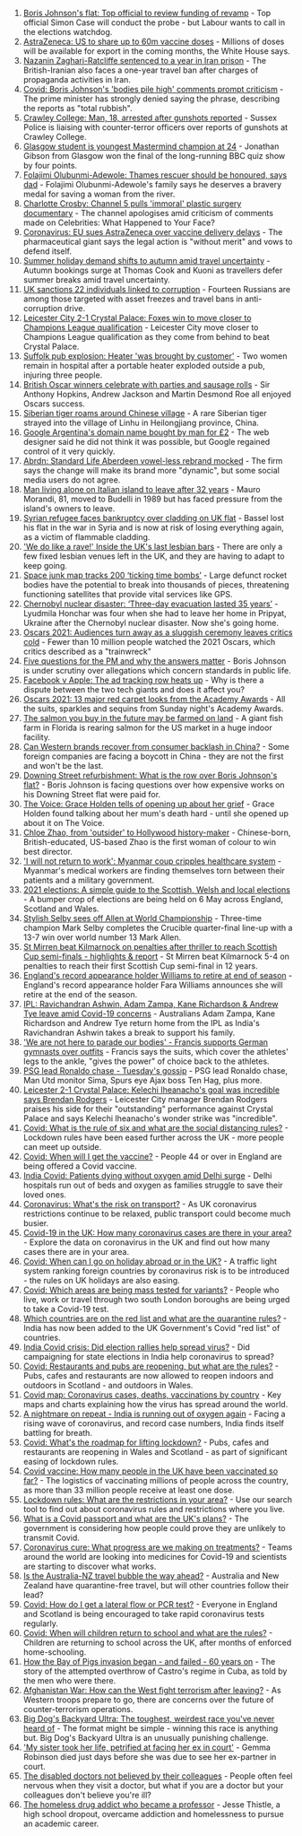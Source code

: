 1. [Boris Johnson's flat: Top official to review funding of revamp](https://www.bbc.co.uk/news/uk-politics-56883078) - Top official Simon Case will conduct the probe - but Labour wants to call in the elections watchdog.
2. [AstraZeneca: US to share up to 60m vaccine doses](https://www.bbc.co.uk/news/world-us-canada-56893701) - Millions of doses will be available for export in the coming months, the White House says.
3. [Nazanin Zaghari-Ratcliffe sentenced to a year in Iran prison](https://www.bbc.co.uk/news/uk-56888938) - The British-Iranian also faces a one-year travel ban after charges of propaganda activities in Iran.
4. [Covid: Boris Johnson's 'bodies pile high' comments prompt criticism](https://www.bbc.co.uk/news/uk-politics-56890714) - The prime minister has strongly denied saying the phrase, describing the reports as "total rubbish".
5. [Crawley College: Man, 18, arrested after gunshots reported](https://www.bbc.co.uk/news/uk-england-sussex-56892589) - Sussex Police is liaising with counter-terror officers over reports of gunshots at Crawley College.
6. [Glasgow student is youngest Mastermind champion at 24](https://www.bbc.co.uk/news/uk-scotland-glasgow-west-56891136) - Jonathan Gibson from Glasgow won the final of the long-running BBC quiz show by four points.
7. [Folajimi Olubunmi-Adewole: Thames rescuer should be honoured, says dad](https://www.bbc.co.uk/news/uk-england-london-56888962) - Folajimi Olubunmi-Adewole's family says he deserves a bravery medal for saving a woman from the river.
8. [Charlotte Crosby: Channel 5 pulls 'immoral' plastic surgery documentary](https://www.bbc.co.uk/news/entertainment-arts-56888856) - The channel apologises amid criticism of comments made on Celebrities: What Happened to Your Face?
9. [Coronavirus: EU sues AstraZeneca over vaccine delivery delays](https://www.bbc.co.uk/news/world-europe-56891326) - The pharmaceutical giant says the legal action is "without merit" and vows to defend itself.
10. [Summer holiday demand shifts to autumn amid travel uncertainty](https://www.bbc.co.uk/news/business-56893247) - Autumn bookings surge at Thomas Cook and Kuoni as travellers defer summer breaks amid travel uncertainty.
11. [UK sanctions 22 individuals linked to corruption](https://www.bbc.co.uk/news/uk-56895332) - Fourteen Russians are among those targeted with asset freezes and travel bans in anti-corruption drive.
12. [Leicester City 2-1 Crystal Palace: Foxes win to move closer to Champions League qualification](https://www.bbc.co.uk/sport/football/56796836) - Leicester City move closer to Champions League qualification as they come from behind to beat Crystal Palace.
13. [Suffolk pub explosion: Heater 'was brought by customer'](https://www.bbc.co.uk/news/uk-england-suffolk-56889557) - Two women remain in hospital after a portable heater exploded outside a pub, injuring three people.
14. [British Oscar winners celebrate with parties and sausage rolls](https://www.bbc.co.uk/news/entertainment-arts-56886227) - Sir Anthony Hopkins, Andrew Jackson and Martin Desmond Roe all enjoyed Oscars success.
15. [Siberian tiger roams around Chinese village](https://www.bbc.co.uk/news/world-asia-china-56893327) - A rare Siberian tiger strayed into the village of Linhu in Heilongjiang province, China.
16. [Google Argentina's domain name bought by man for £2](https://www.bbc.co.uk/news/technology-56870270) - The web designer said he did not think it was possible, but Google regained control of it very quickly.
17. [Abrdn: Standard Life Aberdeen vowel-less rebrand mocked](https://www.bbc.co.uk/news/business-56888611) - The firm says the change will make its brand more "dynamic", but some social media users do not agree.
18. [Man living alone on Italian island to leave after 32 years](https://www.bbc.co.uk/news/world-europe-56885716) - Mauro Morandi, 81, moved to Budelli in 1989 but has faced pressure from the island's owners to leave.
19. [Syrian refugee faces bankruptcy over cladding on UK flat](https://www.bbc.co.uk/news/business-56778869) - Bassel lost his flat in the war in Syria and is now at risk of losing everything again, as a victim of flammable cladding.
20. ['We do like a rave!' Inside the UK's last lesbian bars](https://www.bbc.co.uk/news/uk-56866034) - There are only a few fixed lesbian venues left in the UK, and they are having to adapt to keep going.
21. [Space junk map tracks 200 ‘ticking time bombs’](https://www.bbc.co.uk/news/science-environment-56845104) - Large defunct rocket bodies have the potential to break into thousands of pieces, threatening functioning satellites that provide vital services like GPS.
22. [Chernobyl nuclear disaster: ‘Three-day evacuation lasted 35 years’](https://www.bbc.co.uk/news/world-europe-56864709) - Lyudmila Honchar was four when she had to leave her home in Pripyat, Ukraine after the Chernobyl nuclear disaster. Now she's going home.
23. [Oscars 2021: Audiences turn away as a sluggish ceremony leaves critics cold](https://www.bbc.co.uk/news/entertainment-arts-56885646) - Fewer than 10 million people watched the 2021 Oscars, which critics described as a "trainwreck"
24. [Five questions for the PM and why the answers matter](https://www.bbc.co.uk/news/uk-politics-56888304) - Boris Johnson is under scrutiny over allegations which concern standards in public life.
25. [Facebook v Apple: The ad tracking row heats up](https://www.bbc.co.uk/news/technology-56831241) - Why is there a dispute between the two tech giants and does it affect you?
26. [Oscars 2021: 13 major red carpet looks from the Academy Awards](https://www.bbc.co.uk/news/entertainment-arts-56864780) - All the suits, sparkles and sequins from Sunday night's Academy Awards.
27. [The salmon you buy in the future may be farmed on land](https://www.bbc.co.uk/news/business-56829129) - A giant fish farm in Florida is rearing salmon for the US market in a huge indoor facility.
28. [Can Western brands recover from consumer backlash in China?](https://www.bbc.co.uk/news/business-56598884) - Some foreign companies are facing a boycott in China - they are not the first and won't be the last.
29. [Downing Street refurbishment: What is the row over Boris Johnson's flat?](https://www.bbc.co.uk/news/uk-politics-56878663) - Boris Johnson is facing questions over how expensive works on his Downing Street flat were paid for.
30. [The Voice: Grace Holden tells of opening up about her grief](https://www.bbc.co.uk/news/uk-england-essex-56608101) - Grace Holden found talking about her mum's death hard - until she opened up about it on The Voice.
31. [Chloe Zhao, from 'outsider' to Hollywood history-maker](https://www.bbc.co.uk/news/entertainment-arts-56828748) - Chinese-born, British-educated, US-based Zhao is the first woman of colour to win best director.
32. ['I will not return to work': Myanmar coup cripples healthcare system](https://www.bbc.co.uk/news/world-asia-56827116) - Myanmar's medical workers are finding themselves torn between their patients and a military government.
33. [2021 elections: A simple guide to the Scottish, Welsh and local elections](https://www.bbc.co.uk/news/uk-politics-56286643) - A bumper crop of elections are being held on 6 May across England, Scotland and Wales.
34. [Stylish Selby sees off Allen at World Championship](https://www.bbc.co.uk/sport/snooker/56893019) - Three-time champion Mark Selby completes the Crucible quarter-final line-up with a 13-7 win over world number 13 Mark Allen.
35. [St Mirren beat Kilmarnock on penalties after thriller to reach Scottish Cup semi-finals - highlights & report](https://www.bbc.co.uk/sport/football/56789584) - St Mirren beat Kilmarnock 5-4 on penalties to reach their first Scottish Cup semi-final in 12 years.
36. [England's record appearance holder Williams to retire at end of season](https://www.bbc.co.uk/sport/football/56893890) - England's record appearance holder Fara Williams announces she will retire at the end of the season.
37. [IPL: Ravichandran Ashwin, Adam Zampa, Kane Richardson & Andrew Tye leave amid Covid-19 concerns](https://www.bbc.co.uk/sport/cricket/56884815) - Australians Adam Zampa, Kane Richardson and Andrew Tye return home from the IPL as India's Ravichandran Ashwin takes a break to support his family.
38. ['We are not here to parade our bodies' - Francis supports German gymnasts over outfits](https://www.bbc.co.uk/sport/gymnastics/56893540) - Francis says the suits, which cover the athletes' legs to the ankle, "gives the power" of choice back to the athletes.
39. [PSG lead Ronaldo chase - Tuesday's gossip](https://www.bbc.co.uk/sport/56895486) - PSG lead Ronaldo chase, Man Utd monitor Sima, Spurs eye Ajax boss Ten Hag, plus more.
40. [Leicester 2-1 Crystal Palace: Kelechi Iheanacho's goal was incredible says Brendan Rodgers](https://www.bbc.co.uk/sport/av/football/56896844) - Leicester City manager Brendan Rodgers praises his side for their "outstanding" performance against Crystal Palace and says Kelechi Iheanacho's wonder strike was "incredible".
41. [Covid: What is the rule of six and what are the social distancing rules?](https://www.bbc.co.uk/news/uk-51506729) - Lockdown rules have been eased further across the UK - more people can meet up outside.
42. [Covid: When will I get the vaccine?](https://www.bbc.co.uk/news/health-55045639) - People 44 or over in England are being offered a Covid vaccine.
43. [India Covid: Patients dying without oxygen amid Delhi surge](https://www.bbc.co.uk/news/56876695) - Delhi hospitals run out of beds and oxygen as families struggle to save their loved ones.
44. [Coronavirus: What's the risk on transport?](https://www.bbc.co.uk/news/health-51736185) - As UK coronavirus restrictions continue to be relaxed, public transport could become much busier.
45. [Covid-19 in the UK: How many coronavirus cases are there in your area?](https://www.bbc.co.uk/news/uk-51768274) - Explore the data on coronavirus in the UK and find out how many cases there are in your area.
46. [Covid: When can I go on holiday abroad or in the UK?](https://www.bbc.co.uk/news/explainers-52646738) - A traffic light system ranking foreign countries by coronavirus risk is to be introduced - the rules on UK holidays are also easing.
47. [Covid: Which areas are being mass tested for variants?](https://www.bbc.co.uk/news/explainers-54872039) - People who live, work or travel through two south London boroughs are being urged to take a Covid-19 test.
48. [Which countries are on the red list and what are the quarantine rules?](https://www.bbc.co.uk/news/explainers-52544307) - India has now been added to the UK Government's Covid "red list" of countries.
49. [India Covid crisis: Did election rallies help spread virus?](https://www.bbc.co.uk/news/56858980) - Did campaigning for state elections in India help coronavirus to spread?
50. [Covid: Restaurants and pubs are reopening, but what are the rules?](https://www.bbc.co.uk/news/business-52977388) - Pubs, cafes and restaurants are now allowed to reopen indoors and outdoors in Scotland - and outdoors in Wales.
51. [Covid map: Coronavirus cases, deaths, vaccinations by country](https://www.bbc.co.uk/news/world-51235105) - Key maps and charts explaining how the virus has spread around the world.
52. [A nightmare on repeat - India is running out of oxygen again](https://www.bbc.co.uk/news/uk-56841381) - Facing a rising wave of coronavirus, and record case numbers, India finds itself battling for breath.
53. [Covid: What's the roadmap for lifting lockdown?](https://www.bbc.co.uk/news/explainers-52530518) - Pubs, cafes and restaurants are reopening in Wales and Scotland - as part of significant easing of lockdown rules.
54. [Covid vaccine: How many people in the UK have been vaccinated so far?](https://www.bbc.co.uk/news/health-55274833) - The logistics of vaccinating millions of people across the country, as more than 33 million people receive at least one dose.
55. [Lockdown rules: What are the restrictions in your area?](https://www.bbc.co.uk/news/uk-54373904) - Use our search tool to find out about coronavirus rules and restrictions where you live.
56. [What is a Covid passport and what are the UK's plans?](https://www.bbc.co.uk/news/explainers-55718553) - The government is considering how people could prove they are unlikely to transmit Covid.
57. [Coronavirus cure: What progress are we making on treatments?](https://www.bbc.co.uk/news/health-52354520) - Teams around the world are looking into medicines for Covid-19 and scientists are starting to discover what works.
58. [Is the Australia-NZ travel bubble the way ahead?](https://www.bbc.co.uk/news/business-56796943) - Australia and New Zealand have quarantine-free travel, but will other countries follow their lead?
59. [Covid: How do I get a lateral flow or PCR test?](https://www.bbc.co.uk/news/health-51943612) - Everyone in England and Scotland is being encouraged to take rapid coronavirus tests regularly.
60. [Covid: When will children return to school and what are the rules?](https://www.bbc.co.uk/news/education-51643556) - Children are returning to school across the UK, after months of enforced home-schooling.
61. [How the Bay of Pigs invasion began - and failed - 60 years on](https://www.bbc.co.uk/news/world-us-canada-56808455) - The story of the attempted overthrow of Castro's regime in Cuba, as told by the men who were there.
62. [Afghanistan War: How can the West fight terrorism after leaving?](https://www.bbc.co.uk/news/world-asia-56860781) - As Western troops prepare to go, there are concerns over the future of counter-terrorism operations.
63. [Big Dog's Backyard Ultra: The toughest, weirdest race you've never heard of](https://www.bbc.co.uk/sport/56720358) - The format might be simple - winning this race is anything but. Big Dog's Backyard Ultra is an unusually punishing challenge.
64. ['My sister took her life, petrified at facing her ex in court'](https://www.bbc.co.uk/news/uk-56539465) - Gemma Robinson died just days before she was due to see her ex-partner in court.
65. [The disabled doctors not believed by their colleagues](https://www.bbc.co.uk/news/disability-56244376) - People often feel nervous when they visit a doctor, but what if you are a doctor but your colleagues don't believe you're ill?
66. [The homeless drug addict who became a professor](https://www.bbc.co.uk/news/stories-55559382) - Jesse Thistle, a high school dropout, overcame addiction and homelessness to pursue an academic career.
